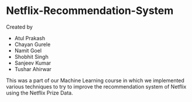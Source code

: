 # Netflix-Recommendation-System

Created by
- Atul Prakash
- Chayan Gurele
- Namit Goel
- Shobhit Singh
- Sanjeev Kumar
- Tushar Ahirwar

This was a part of our Machine Learning course in which we implemented various techniques to try to improve the recommendation system of Netflix using the Netflix Prize Data.
